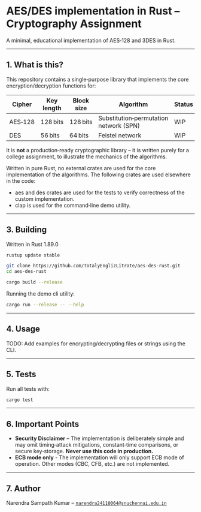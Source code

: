 # AES/DES implementation in Rust – Cryptography Assignment

A minimal, educational implementation of AES‑128 and 3DES in Rust.

---

## 1. What is this?

This repository contains a single‑purpose library that implements the core
encryption/decryption functions for:

| Cipher  | Key length | Block size | Algorithm                              | Status |
| ------- | ---------- | ---------- | -------------------------------------- | ------ |
| AES‑128 | 128 bits   | 128 bits   | Substitution‑permutation network (SPN) | WIP    |
| DES     | 56 bits    | 64 bits    | Feistel network                        | WIP    |

It is **not** a production‑ready cryptographic library – it is written purely
for a college assignment, to illustrate the mechanics of the algorithms.

Written in pure Rust, no external crates are used for the core implementation of the algorithms. The following crates are used elsewhere in the code:

- aes and des crates are used for the tests to verify correctness of the custom implementation.
- clap is used for the command‑line demo utility.

---

## 3. Building

Written in Rust 1.89.0

```bash
rustup update stable

git clone https://github.com/TotalyEnglizLitrate/aes-des-rust.git
cd aes-des-rust

cargo build --release
```

Running the demo cli utility:

```bash
cargo run --release -- --help
```

---

## 4. Usage

TODO: Add examples for encrypting/decrypting files or strings using the CLI.

---

## 5. Tests

Run all tests with:

```bash
cargo test
```

---

## 6. Important Points

- **Security Disclaimer** – The implementation is deliberately simple
  and may omit timing‑attack mitigations, constant‑time comparisons, or
  secure key‑storage. **Never use this code in production.**
- **ECB mode only** - The implementation will only support ECB mode of operation.
  Other modes (CBC, CFB, etc.) are not implemented.

---

## 7. Author

Narendra Sampath Kumar – [`narendra24110064@snuchennai.edu.in`](mailto:narendra24110064@snuchennai.edu.in)
